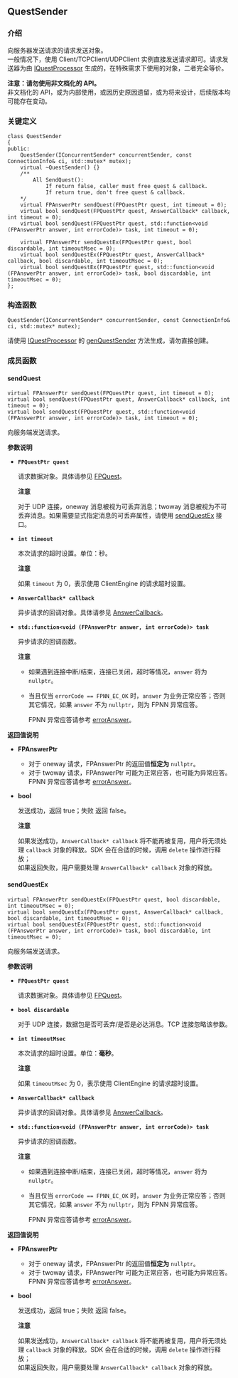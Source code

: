 ## QuestSender

### 介绍

向服务器发送请求的请求发送对象。  
一般情况下，使用 Client/TCPClient/UDPClient 实例直接发送请求即可。请求发送器为由 [IQuestProcessor](IQuestProcessor.md) 生成的，在特殊需求下使用的对象，二者完全等价。

**注意：请勿使用非文档化的 API。**  
非文档化的 API，或为内部使用，或因历史原因遗留，或为将来设计，后续版本均可能存在变动。

### 关键定义

	class QuestSender
	{
	public:
		QuestSender(IConcurrentSender* concurrentSender, const ConnectionInfo& ci, std::mutex* mutex);
		virtual ~QuestSender() {}
		/**
			All SendQuest():
				If return false, caller must free quest & callback.
				If return true, don't free quest & callback.
		*/
		virtual FPAnswerPtr sendQuest(FPQuestPtr quest, int timeout = 0);
		virtual bool sendQuest(FPQuestPtr quest, AnswerCallback* callback, int timeout = 0);
		virtual bool sendQuest(FPQuestPtr quest, std::function<void (FPAnswerPtr answer, int errorCode)> task, int timeout = 0);

		virtual FPAnswerPtr sendQuestEx(FPQuestPtr quest, bool discardable, int timeoutMsec = 0);
		virtual bool sendQuestEx(FPQuestPtr quest, AnswerCallback* callback, bool discardable, int timeoutMsec = 0);
		virtual bool sendQuestEx(FPQuestPtr quest, std::function<void (FPAnswerPtr answer, int errorCode)> task, bool discardable, int timeoutMsec = 0);
	};

### 构造函数

	QuestSender(IConcurrentSender* concurrentSender, const ConnectionInfo& ci, std::mutex* mutex);

请使用 [IQuestProcessor](IQuestProcessor.md) 的 [genQuestSender](IQuestProcessor.md#genQuestSender) 方法生成，请勿直接创建。

### 成员函数

#### sendQuest

	virtual FPAnswerPtr sendQuest(FPQuestPtr quest, int timeout = 0);
	virtual bool sendQuest(FPQuestPtr quest, AnswerCallback* callback, int timeout = 0);
	virtual bool sendQuest(FPQuestPtr quest, std::function<void (FPAnswerPtr answer, int errorCode)> task, int timeout = 0);

向服务端发送请求。

**参数说明**

* **`FPQuestPtr quest`**

	请求数据对象。具体请参见 [FPQuest](FPQuest.md)。

	**注意**

	对于 UDP 连接，oneway 消息被视为可丢弃消息；twoway 消息被视为不可丢弃消息。如果需要显式指定消息的可丢弃属性，请使用 [sendQuestEx](#sendQuestEx) 接口。

* **`int timeout`**

	本次请求的超时设置。单位：秒。

	**注意**

	如果 `timeout` 为 0，表示使用 ClientEngine 的请求超时设置。

* **`AnswerCallback* callback`**

	异步请求的回调对象。具体请参见 [AnswerCallback](AnswerCallback.md)。

* **`std::function<void (FPAnswerPtr answer, int errorCode)> task`**

	异步请求的回调函数。

	**注意**

	+ 如果遇到连接中断/结束，连接已关闭，超时等情况，`answer` 将为 `nullptr`。
	+ 当且仅当 `errorCode == FPNN_EC_OK` 时，`answer` 为业务正常应答；否则其它情况，如果 `answer` 不为 `nullptr`，则为 FPNN 异常应答。

		FPNN 异常应答请参考 [errorAnswer](FPWriter.md#errorAnswer)。

**返回值说明**

* **FPAnswerPtr**

	+ 对于 oneway 请求，FPAnswerPtr 的返回值**恒定为** `nullptr`。
	+ 对于 twoway 请求，FPAnswerPtr 可能为正常应答，也可能为异常应答。FPNN 异常应答请参考 [errorAnswer](FPWriter.md#errorAnswer)。

* **bool**

	发送成功，返回 true；失败 返回 false。

	**注意**

	如果发送成功，`AnswerCallback* callback` 将不能再被复用，用户将无须处理 `callback` 对象的释放。SDK 会在合适的时候，调用 `delete` 操作进行释放；  
	如果返回失败，用户需要处理 `AnswerCallback* callback` 对象的释放。

#### sendQuestEx

	virtual FPAnswerPtr sendQuestEx(FPQuestPtr quest, bool discardable, int timeoutMsec = 0);
	virtual bool sendQuestEx(FPQuestPtr quest, AnswerCallback* callback, bool discardable, int timeoutMsec = 0);
	virtual bool sendQuestEx(FPQuestPtr quest, std::function<void (FPAnswerPtr answer, int errorCode)> task, bool discardable, int timeoutMsec = 0);

向服务端发送请求。

**参数说明**

* **`FPQuestPtr quest`**

	请求数据对象。具体请参见 [FPQuest](FPQuest.md)。

* **`bool discardable`**

	对于 UDP 连接，数据包是否可丢弃/是否是必达消息。TCP 连接忽略该参数。

* **`int timeoutMsec`**

	本次请求的超时设置。单位：**毫秒**。

	**注意**

	如果 `timeoutMsec` 为 0，表示使用 ClientEngine 的请求超时设置。

* **`AnswerCallback* callback`**

	异步请求的回调对象。具体请参见 [AnswerCallback](AnswerCallback.md)。

* **`std::function<void (FPAnswerPtr answer, int errorCode)> task`**

	异步请求的回调函数。

	**注意**

	+ 如果遇到连接中断/结束，连接已关闭，超时等情况，`answer` 将为 `nullptr`。
	+ 当且仅当 `errorCode == FPNN_EC_OK` 时，`answer` 为业务正常应答；否则其它情况，如果 `answer` 不为 `nullptr`，则为 FPNN 异常应答。

		FPNN 异常应答请参考 [errorAnswer](FPWriter.md#errorAnswer)。

**返回值说明**

* **FPAnswerPtr**

	+ 对于 oneway 请求，FPAnswerPtr 的返回值**恒定为** `nullptr`。
	+ 对于 twoway 请求，FPAnswerPtr 可能为正常应答，也可能为异常应答。FPNN 异常应答请参考 [errorAnswer](FPWriter.md#errorAnswer)。

* **bool**

	发送成功，返回 true；失败 返回 false。

	**注意**

	如果发送成功，`AnswerCallback* callback` 将不能再被复用，用户将无须处理 `callback` 对象的释放。SDK 会在合适的时候，调用 `delete` 操作进行释放；  
	如果返回失败，用户需要处理 `AnswerCallback* callback` 对象的释放。